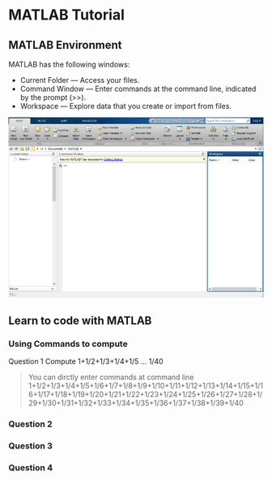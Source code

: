 # MATLAB Tutorial

## MATLAB	Environment
MATLAB	has	the	following	windows:
- Current Folder — Access your files.
- Command Window — Enter commands at the command line, indicated by the prompt (>>).
- Workspace — Explore data that you create or import from files.

![](https://github.com/jack1012/NA2018Spring/blob/master/0227/desktop.png)


## Learn to code with MATLAB
### Using Commands to compute

Question 1 
Compute 1+1/2+1/3+1/4+1/5 ... 1/40

> You can dirctly enter commands at command line <br>
>   1+1/2+1/3+1/4+1/5+1/6+1/7+1/8+1/9+1/10+1/11+1/12+1/13+1/14+1/15+1/16+1/17+1/18+1/19+1/20+1/21+1/22+1/23+1/24+1/25+1/26+1/27+1/28+1/29+1/30+1/31+1/32+1/33+1/34+1/35+1/36+1/37+1/38+1/39+1/40





### Question 2

### Question 3

### Question 4
